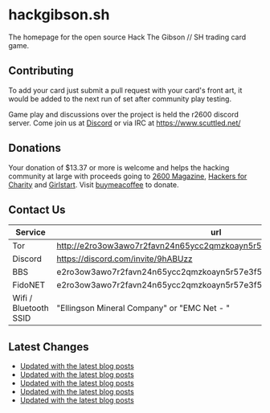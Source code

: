 # hackgibson.sh
The homepage for the open source Hack The Gibson // SH trading card game.


## Contributing

To add your card just submit a pull request with your card's front art, it would be added to the next run of set after community play testing.

Game play and discussions over the project is held the r2600 discord server. Come join us at [Discord](https://discord.com/invite/9hABUzz) or via IRC at https://www.scuttled.net/


## Donations

Your donation of $13.37 or more is welcome and helps the hacking community at large with proceeds going to [2600 Magazine](https://2600.com/), [Hackers for Charity](https://hackersforcharity.org) and [Girlstart](https://girlstart.org).  Visit [buymeacoffee](https://www.buymeacoffee.com/hackgibson.sh) to donate.


## Contact Us

Service | url
-|-
Tor | http://e2ro3ow3awo7r2favn24n65ycc2qmzkoayn5r57e3f56nvjwdcgg32ad.onion
Discord | https://discord.com/invite/9hABUzz
BBS | e2ro3ow3awo7r2favn24n65ycc2qmzkoayn5r57e3f56nvjwdcgg32ad.onion:23
FidoNET | e2ro3ow3awo7r2favn24n65ycc2qmzkoayn5r57e3f56nvjwdcgg32ad.onion:24554
Wifi / Bluetooth SSID | "Ellingson Mineral Company" or "EMC Net - <fidonet address>"

## Latest Changes
<!-- BLOG-POST-LIST:START -->
- [Updated with the latest blog posts](https://github.com/DFW2600/hackgibson.sh/commit/3d7af8e0da5c95bde9ec285d216bde0b79f5a2d5)
- [Updated with the latest blog posts](https://github.com/DFW2600/hackgibson.sh/commit/2c93210fca65a655ed59d0263a687e549e68a50f)
- [Updated with the latest blog posts](https://github.com/DFW2600/hackgibson.sh/commit/9a3bcf25f264af8e84b2cd861fdd66842e4abef1)
- [Updated with the latest blog posts](https://github.com/DFW2600/hackgibson.sh/commit/e19e67762da43a01f391fcb4e8e65a1b672c8db1)
- [Updated with the latest blog posts](https://github.com/DFW2600/hackgibson.sh/commit/2134163c2351b64d4e7179b55568f69dbb33fd3d)
<!-- BLOG-POST-LIST:END -->
